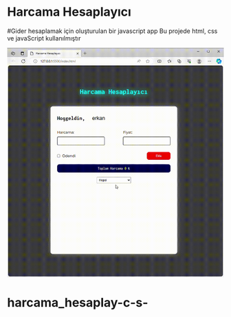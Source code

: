 <h1>Harcama Hesaplayıcı</h1>

#Gider hesaplamak için oluşturulan  bir javascript app
Bu projede html, css ve javaScript kullanılmıştır

![](expense.gif)
# harcama_hesaplay-c-s-
